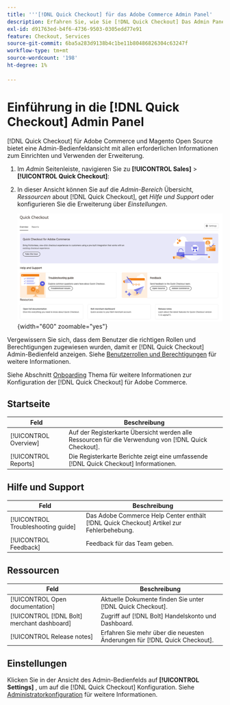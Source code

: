 ```yaml
---
title: '''[!DNL Quick Checkout] für das Adobe Commerce Admin Panel'
description: Erfahren Sie, wie Sie [!DNL Quick Checkout] Das Admin Panel kann Ihnen dabei helfen, die Erweiterung erfolgreich zu integrieren, einzurichten und zu visualisieren.
exl-id: d91763ed-b4f6-4736-9503-0305edd77e91
feature: Checkout, Services
source-git-commit: 6ba5a283d9138b4c1be11b80486826304c63247f
workflow-type: tm+mt
source-wordcount: '198'
ht-degree: 1%

---
```


# Einführung in die [!DNL Quick Checkout] Admin Panel

[!DNL Quick Checkout] für Adobe Commerce und Magento Open Source bietet eine Admin-Bedienfeldansicht mit allen erforderlichen Informationen zum Einrichten und Verwenden der Erweiterung.

1. Im _Admin_ Seitenleiste, navigieren Sie zu **[!UICONTROL Sales]** > **[!UICONTROL Quick Checkout]**:
1. In dieser Ansicht können Sie auf die _Admin-Bereich_ Übersicht, _Ressourcen_ about [!DNL Quick Checkout], get _Hilfe und Support_ oder konfigurieren Sie die Erweiterung über _Einstellungen_.

   ![Schnellauschecken im Menü](assets/admin-panel-view.png){width="600" zoomable="yes"}

Vergewissern Sie sich, dass dem Benutzer die richtigen Rollen und Berechtigungen zugewiesen wurden, damit er [!DNL Quick Checkout] Admin-Bedienfeld anzeigen. Siehe [Benutzerrollen und Berechtigungen](../quick-checkout/user-roles-setup.md) für weitere Informationen.

Siehe Abschnitt [Onboarding](../quick-checkout/onboarding.md) Thema für weitere Informationen zur Konfiguration der [!DNL Quick Checkout] für Adobe Commerce.

## Startseite

| Feld | Beschreibung |
|---|---|
| [!UICONTROL Overview] | Auf der Registerkarte Übersicht werden alle Ressourcen für die Verwendung von [!DNL Quick Checkout]. |
| [!UICONTROL Reports] | Die Registerkarte Berichte zeigt eine umfassende [!DNL Quick Checkout] Informationen. |

## Hilfe und Support

| Feld | Beschreibung |
|---|---|
| [!UICONTROL Troubleshooting guide] | Das Adobe Commerce Help Center enthält [!DNL Quick Checkout] Artikel zur Fehlerbehebung. |
| [!UICONTROL Feedback] | Feedback für das Team geben. |

## Ressourcen

| Feld | Beschreibung |
|---|---|
| [!UICONTROL Open documentation] | Aktuelle Dokumente finden Sie unter [!DNL Quick Checkout]. |
| [!UICONTROL [!DNL Bolt] merchant dashboard] | Zugriff auf [!DNL Bolt] Handelskonto und Dashboard. |
| [!UICONTROL Release notes] | Erfahren Sie mehr über die neuesten Änderungen für [!DNL Quick Checkout]. |

## Einstellungen

Klicken Sie in der Ansicht des Admin-Bedienfelds auf **[!UICONTROL Settings]** , um auf die [!DNL Quick Checkout] Konfiguration. Siehe [Administratorkonfiguration](onboarding.md#complete-admin-configuration) für weitere Informationen.
